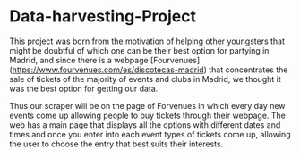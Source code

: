 # Data-harvesting-Project
This project was born from the motivation of helping other youngsters that might be doubtful of which one can be their best option for partying in Madrid, and since there is a webpage [Fourvenues] (https://www.fourvenues.com/es/discotecas-madrid) that concentrates the sale of tickets of the majority of events and clubs in Madrid, we thought it was the best option for getting our data.

Thus our scraper will be on the page of Forvenues in which every day new events come up allowing people to buy tickets through their webpage. The web has a main page that displays all the options with different dates and times and once you enter into each event types of tickets come up, allowing the user to choose the entry that best suits their interests.
